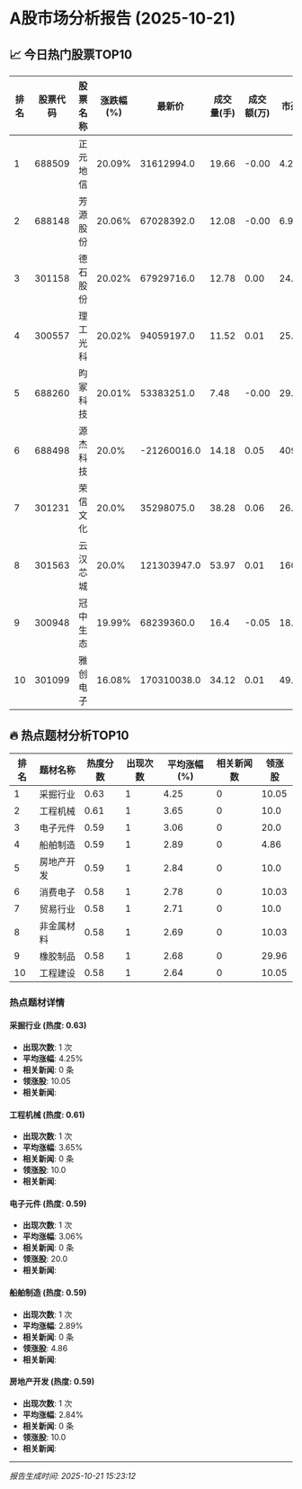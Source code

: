 # A股市场分析报告 (2025-10-21)

## 📈 今日热门股票TOP10

| 排名 | 股票代码 | 股票名称 | 涨跌幅(%) | 最新价 | 成交量(手) | 成交额(万) | 市盈率 | 市值(亿) |
|------|----------|----------|-----------|--------|------------|------------|--------|----------|
| 1 | 688509 | 正元地信 | 20.09% | 31612994.0 | 19.66 | -0.00 | 4.26 | 0.00 |
| 2 | 688148 | 芳源股份 | 20.06% | 67028392.0 | 12.08 | -0.00 | 6.97 | -0.00 |
| 3 | 301158 | 德石股份 | 20.02% | 67929716.0 | 12.78 | 0.00 | 24.7 | 0.00 |
| 4 | 300557 | 理工光科 | 20.02% | 94059197.0 | 11.52 | 0.01 | 25.58 | 0.00 |
| 5 | 688260 | 昀冢科技 | 20.01% | 53383251.0 | 7.48 | -0.00 | 29.92 | -0.00 |
| 6 | 688498 | 源杰科技 | 20.0% | -21260016.0 | 14.18 | 0.05 | 409.64 | 0.00 |
| 7 | 301231 | 荣信文化 | 20.0% | 35298075.0 | 38.28 | 0.06 | 26.3 | 0.00 |
| 8 | 301563 | 云汉芯城 | 20.0% | 121303947.0 | 53.97 | 0.01 | 160.3 | 0.00 |
| 9 | 300948 | 冠中生态 | 19.99% | 68239360.0 | 16.4 | -0.05 | 18.7 | -0.00 |
| 10 | 301099 | 雅创电子 | 16.08% | 170310038.0 | 34.12 | 0.01 | 49.66 | 0.00 |

## 🔥 热点题材分析TOP10

| 排名 | 题材名称 | 热度分数 | 出现次数 | 平均涨幅(%) | 相关新闻数 | 领涨股 |
|------|----------|----------|----------|-------------|------------|--------|
| 1 | 采掘行业 | 0.63 | 1 | 4.25 | 0 | 10.05 |
| 2 | 工程机械 | 0.61 | 1 | 3.65 | 0 | 10.0 |
| 3 | 电子元件 | 0.59 | 1 | 3.06 | 0 | 20.0 |
| 4 | 船舶制造 | 0.59 | 1 | 2.89 | 0 | 4.86 |
| 5 | 房地产开发 | 0.59 | 1 | 2.84 | 0 | 10.0 |
| 6 | 消费电子 | 0.58 | 1 | 2.78 | 0 | 10.03 |
| 7 | 贸易行业 | 0.58 | 1 | 2.71 | 0 | 10.0 |
| 8 | 非金属材料 | 0.58 | 1 | 2.69 | 0 | 10.03 |
| 9 | 橡胶制品 | 0.58 | 1 | 2.68 | 0 | 29.96 |
| 10 | 工程建设 | 0.58 | 1 | 2.64 | 0 | 10.05 |

### 热点题材详情


#### 采掘行业 (热度: 0.63)
- **出现次数**: 1 次
- **平均涨幅**: 4.25%
- **相关新闻**: 0 条
- **领涨股**: 10.05
- **相关新闻**:

#### 工程机械 (热度: 0.61)
- **出现次数**: 1 次
- **平均涨幅**: 3.65%
- **相关新闻**: 0 条
- **领涨股**: 10.0
- **相关新闻**:

#### 电子元件 (热度: 0.59)
- **出现次数**: 1 次
- **平均涨幅**: 3.06%
- **相关新闻**: 0 条
- **领涨股**: 20.0
- **相关新闻**:

#### 船舶制造 (热度: 0.59)
- **出现次数**: 1 次
- **平均涨幅**: 2.89%
- **相关新闻**: 0 条
- **领涨股**: 4.86
- **相关新闻**:

#### 房地产开发 (热度: 0.59)
- **出现次数**: 1 次
- **平均涨幅**: 2.84%
- **相关新闻**: 0 条
- **领涨股**: 10.0
- **相关新闻**:

---
*报告生成时间: 2025-10-21 15:23:12*
